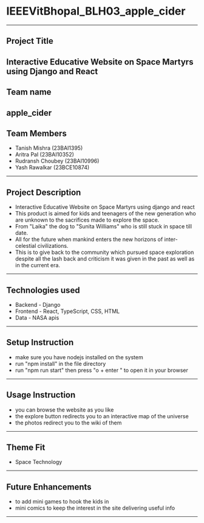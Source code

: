 # IEEEVitBhopal_BLH03_apple_cider
---
## Project Title
Interactive Educative Website on Space Martyrs using Django and React
---
## Team name 
apple_cider
---
## Team Members
- Tanish Mishra (23BAI1395)
- Aritra Pal (23BAI10352)
- Rudransh Choubey (23BAI10996)
- Yash Rawalkar (23BCE10874)
---
## Project Description
- Interactive Educative Website on Space Martyrs using django and react
- This product is aimed for kids and teenagers of the new generation who are unknown to the sacrifices made to explore the space.
- From "Laika" the dog to "Sunita Williams" who is still stuck in space till date.
- All for the future when mankind enters the new horizons of inter-celestial civilizations.
- This is to give back to the community which pursued space exploration despite all the lash back and criticism it was given in the past as well as in the current era.
---
## Technologies used
- Backend - Django
- Frontend - React, TypeScript, CSS, HTML
- Data - NASA apis 
---
## Setup Instruction
- make sure you have nodejs installed on the system
- run "npm install" in the file directory
- run "npm run start" then press "o + enter " to open it in your browser
---
## Usage Instruction
- you can browse the website as you like
- the explore button redirects you to an interactive map of the universe
- the photos redirect you to the wiki of them
---
## Theme Fit
- Space Technology 
---
## Future Enhancements
- to add mini games to hook the kids in
- mini comics to keep the interest in the site delivering useful info
---
